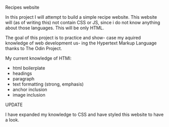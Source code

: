 Recipes website

In this project I will attempt to build a simple
recipe website. This website will (as of writing
this) not contain CSS or JS, since i do not know
anything about those languages. This will be only
HTML.

The goal of this project is to practice and show-
case my aquired knowledge of web development us-
ing the Hypertext Markup Language thanks to The
 Odin Project.

My current knowledge of HTMl:
 - html boilerplate
 - headings
 - paragraph
 - text formatting (strong, emphasis)
 - anchor inclusion
 - image inclusion


UPDATE

I have expanded my knowledge to CSS and have styled
this website to have a look.